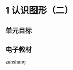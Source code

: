 # 1 认识图形（二）

## 单元目标



## 电子教材

<Ebook grade="xxsx1b" :pages="2" :paged="7" ></Ebook>

[zanshang](../res/zanshang.md ':include')